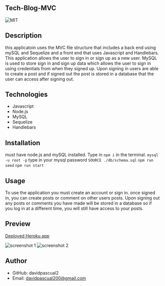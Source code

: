## Tech-Blog-MVC
![MIT](https://img.shields.io/badge/license-MIT-yellowg)

## Description
this applicatoin uses the MVC file structure that includes a back end using mySQL and Sequelize and a front end that uses Javascript and Handlebars. This application allows the user to sign in or sign up as a new user. MySQL is used to store sign in and sign up data which allows the user to sign in using credentials from when they signed up. Upon signing in users are able to create a post and if signed out the post is stored in a database that the user can access after signing out.  

## Technologies
* Javascript
* Node.js
* MySQL
* Sequelize
* Handlebars

## Installation
must have node.js and mySQL installed. Type in `npm i` in the terminal. 
```mysql -u root -p```
type in your mysql password
```SOURCE ./db/schema.sql```
```npm run seed```
```npm run start```
## Usage
To use the application you must create an account or sign in. once signed in, you can create posts or comment on other users posts. Upon signing out any posts or comments you have made will be stored in a database so if you log in at a different time, you will still have access to your posts. 

##  Preview
[Deployed Heroku app]()

![screenshot 1](./assets/Tech-blog-SS1.png)
![screenshot 2](./assets/tech-blog-SS2.png)

## Author
- GitHub: davidpascual2
- Email: davidpascual200@gmail.com